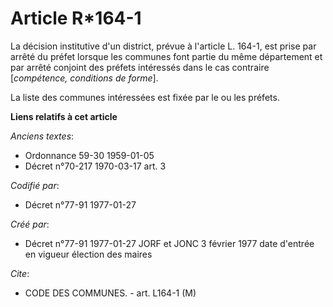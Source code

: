 # Article R*164-1

La décision institutive d'un district, prévue à l'article L. 164-1, est prise par arrêté du préfet lorsque les communes font
partie du même département et par arrêté conjoint des préfets intéressés dans le cas contraire [*compétence, conditions de
forme*]. 

La liste des communes intéressées est fixée par le ou les préfets.

**Liens relatifs à cet article**

_Anciens textes_:

  - Ordonnance 59-30 1959-01-05
  - Décret n°70-217 1970-03-17 art. 3

_Codifié par_:

  - Décret n°77-91 1977-01-27

_Créé par_:

  - Décret n°77-91 1977-01-27 JORF et JONC 3 février 1977 date d'entrée en vigueur élection des maires

_Cite_:

  - CODE DES COMMUNES. - art. L164-1 (M)
